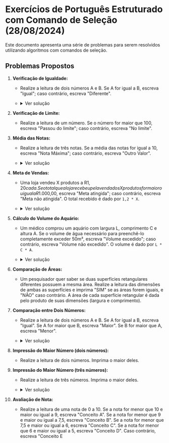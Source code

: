 # Exercícios de Português Estruturado com Comando de Seleção (28/08/2024)

Este documento apresenta uma série de problemas para serem resolvidos utilizando algoritmos com comandos de seleção.

## Problemas Propostos

1. **Verificação de Igualdade:**
   - Realize a leitura de dois números A e B. Se A for igual a B, escreva "Igual"; caso contrário, escreva "Diferente".
   - <details>
     <summary>Ver solução</summary>
     
     ```pascal
     // Exemplo de código no VisuAlg
     var 
      a,b : inteiro
     
     inicio
      escreval ("Digite o valor para A e B")
      leia(a,b)
      se (a = b) entao
      escreval ("A e B são Iguais")
      senao
      escreval ("A e B são Diferentes")
      fimse

     fimalgoritmo
     ```

     </details>


2. **Verificação de Limite:**
   - Realize a leitura de um número. Se o número for maior que 100, escreva "Passou do limite"; caso contrário, escreva "No limite".

3. **Média das Notas:**
   - Realize a leitura de três notas. Se a média das notas for igual a 10, escreva "Nota Máxima"; caso contrário, escreva "Outro Valor".
   - <details>
     <summary>Ver solução</summary>
     
     ```pascal
     // Exemplo de código no VisuAlg
     var 
      a, b, c, media : real
     
     inicio
      escreval ("Digite suas três notas")
      leia (a, b, c)

      media <- (a + b + c)/3

      se (media = 10) então
      escreval ("Nota Maxima")
      
      senao
      escreval ("Outro Valor")

      fimse

     fimalgoritmo
     ```

     </details>


4. **Meta de Vendas:**
   - Uma loja vendeu X produtos a R$1,20 cada. Se o total que a loja recebeu pela venda dos X produtos for maior ou igual a R$1.000,00, escreva "Meta atingida"; caso contrário, escreva "Meta não atingida". O total recebido é dado por `1,2 * X`.
   - <details>
     <summary>Ver solução</summary>
     
     ```pascal
     // Exemplo de código no VisuAlg
     var 

     
     inicio

     fimalgoritmo
     ```

     </details>


5. **Cálculo do Volume do Aquário:**
   - Um médico comprou um aquário com largura L, comprimento C e altura A. Se o volume de água necessário para preenchê-lo completamente exceder 50m³, escreva "Volume excedido"; caso contrário, escreva "Volume não excedido". O volume é dado por `L * C * A`.
   - <details>
     <summary>Ver solução</summary>
     
     ```pascal
     // Exemplo de código no VisuAlg
     var 
      l, c, a, v: real
     
     inicio
      escreval ("Digite as dimensoes do aquario")
      leia (l, c, a)

      v <- l * c * a
   
      se (v > 50) entao
      escreval ("volume excedido")

      senao
      escreval ("Volume não excedido")
   
      fimse
     fimalgoritmo
     ```

     </details>


6. **Comparação de Áreas:**
   - Um pesquisador quer saber se duas superfícies retangulares diferentes possuem a mesma área. Realize a leitura das dimensões de ambas as superfícies e imprima "SIM" se as áreas forem iguais, e "NÃO" caso contrário. A área de cada superfície retangular é dada pelo produto de suas dimensões (largura e comprimento).

7. **Comparação entre Dois Números:**
   - Realize a leitura de dois números A e B. Se A for igual a B, escreva "Igual". Se A for maior que B, escreva "Maior". Se B for maior que A, escreva "Menor".
   - <details>
     <summary>Ver solução</summary>
     
     ```pascal
     // Exemplo de código no VisuAlg
     var 
      a, b : inteiro
     
     inicio
      escreval ("Escreva os valor de A e B")
      leia (a , b)
   
      se (a = b) entao
         escreval ("Igual")

      senao

         se (a > b) então
            escreval ("Maior")

         senao
            escreval ("Menor")

         fimse
      fimse

     fimalgoritmo
     ```

     </details>


8. **Impressão do Maior Número (dois números):**
   - Realize a leitura de dois números. Imprima o maior deles.

9. **Impressão do Maior Número (três números):**
   - Realize a leitura de três números. Imprima o maior deles.
   - <details>
     <summary>Ver solução</summary>
     
     ```pascal
     // Exemplo de código no VisuAlg
     var 
      a, b , c: real
     
     inicio
      escreval ("Escreva os valor de A, B e C")
      leia (a , b, c)
   
      se (a > b) e (a > c) entao
         escreval ("O maior valor é A que é: ", a)
   
      senao
         se (b > a) e (b > c) entao
            escreval ("O maior valor é B que é: ", b)

         senao
            escreval("O maior valor é C que é: ", c)

         fimse
      fimse

     fimalgoritmo
     ```

     </details>


10. **Avaliação de Nota:**
    - Realize a leitura de uma nota de 0 a 10. Se a nota for menor que 10 e maior ou igual a 9, escreva "Conceito A". Se a nota for menor que 9 e maior ou igual a 7,5, escreva "Conceito B". Se a nota for menor que 7,5 e maior ou igual a 6, escreva "Conceito C". Se a nota for menor que 6 e maior ou igual a 5, escreva "Conceito D". Caso contrário, escreva "Conceito E
